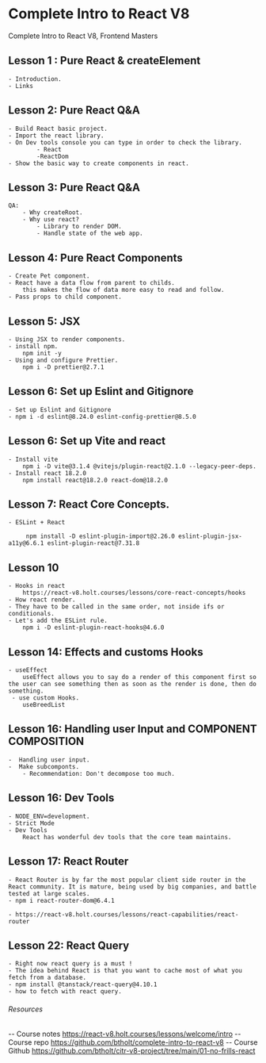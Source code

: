# Complete Intro to React V8
Complete Intro to React V8, Frontend Masters

## Lesson 1 : Pure React & createElement

    - Introduction.
    - Links

## Lesson 2: Pure React Q&A

    - Build React basic project.
    - Import the react library.
    - On Dev tools console you can type in order to check the library.
            - React
            -ReactDom
    - Show the basic way to create components in react.

## Lesson 3: Pure React Q&A

    QA:
        - Why createRoot.
        - Why use react?
            - Library to render DOM.
            - Handle state of the web app.

## Lesson 4: Pure React Components

    - Create Pet component.
    - React have a data flow from parent to childs. 
        this makes the flow of data more easy to read and follow.
    - Pass props to child component.


## Lesson 5: JSX

    - Using JSX to render components.
    - install npm.
        npm init -y
    - Using and configure Prettier.
        npm i -D prettier@2.7.1

## Lesson 6: Set up Eslint and Gitignore
    - Set up Eslint and Gitignore
    - npm i -d eslint@8.24.0 eslint-config-prettier@8.5.0

## Lesson 6: Set up Vite and react

    - Install vite
        npm i -D vite@3.1.4 @vitejs/plugin-react@2.1.0 --legacy-peer-deps.
    - Install react 18.2.0    
        npm install react@18.2.0 react-dom@18.2.0
## Lesson 7: React Core Concepts.

    - ESLint + React 

         npm install -D eslint-plugin-import@2.26.0 eslint-plugin-jsx-a11y@6.6.1 eslint-plugin-react@7.31.8

## Lesson 10
   
    - Hooks in react
        https://react-v8.holt.courses/lessons/core-react-concepts/hooks
    - How react render.
    - They have to be called in the same order, not inside ifs or conditionals.
    - Let's add the ESLint rule. 
        npm i -D eslint-plugin-react-hooks@4.6.0

## Lesson 14: Effects and customs Hooks

    - useEffect 
        useEffect allows you to say do a render of this component first so the user can see something then as soon as the render is done, then do something.
     - use custom Hooks.   
        useBreedList

## Lesson 16: Handling user Input and COMPONENT COMPOSITION

    -  Handling user input.
    -  Make subcomponts.
        - Recommendation: Don't decompose too much.

## Lesson 16: Dev Tools

    - NODE_ENV=development.
    - Strict Mode
    - Dev Tools
        React has wonderful dev tools that the core team maintains.

## Lesson 17: React Router

    - React Router is by far the most popular client side router in the React community. It is mature, being used by big companies, and battle tested at large scales.
    - npm i react-router-dom@6.4.1

    - https://react-v8.holt.courses/lessons/react-capabilities/react-router

## Lesson 22: React Query

    - Right now react query is a must !
    - The idea behind React is that you want to cache most of what you fetch from a database. 
    - npm install @tanstack/react-query@4.10.1
    - how to fetch with react query.
    
###### Resources

-- Course notes https://react-v8.holt.courses/lessons/welcome/intro
-- Course repo https://github.com/btholt/complete-intro-to-react-v8
-- Course Github https://github.com/btholt/citr-v8-project/tree/main/01-no-frills-react

